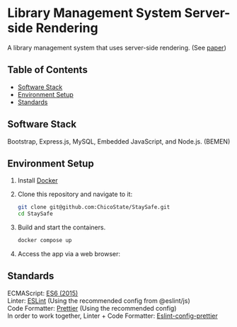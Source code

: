 # Library Management System Server-side Rendering
A library management system that uses server-side rendering. (See [paper]())

## Table of Contents
* [Software Stack](#Software-Stack)
* [Environment Setup](#Environment-Setup)
* [Standards](#Standards)

## Software Stack
Bootstrap, Express.js, MySQL, Embedded JavaScript, and Node.js. (BEMEN) 

## Environment Setup
1. Install [Docker](https://www.docker.com/)

2. Clone this repository and navigate to it:
    ```bash
    git clone git@github.com:ChicoState/StaySafe.git
    cd StaySafe
    ```

3. Build and start the containers.
    ```bash
    docker compose up 
    ```

4. Access the app via a web browser:
    <!-- * Frontend at http://localhost:3000/
    * Backend at http://localhost:8080/ -->


## Standards
ECMAScript: [ES6 (2015)](https://262.ecma-international.org/6.0/)  
Linter: [ESLint](https://eslint.org/) (Using the recommended config from @eslint/js)  
Code Formatter: [Prettier](https://prettier.io/) (Using the recommended config)   
In order to work together, Linter + Code Formatter: [Eslint-config-prettier](https://github.com/prettier/eslint-config-prettier)
